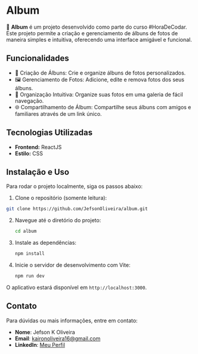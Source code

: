 # Album

🚀 **Album** é um projeto desenvolvido como parte do curso #HoraDeCodar. Este projeto permite a criação e gerenciamento de álbuns de fotos de maneira simples e intuitiva, oferecendo uma interface amigável e funcional.

## Funcionalidades

- 📸 Criação de Álbuns: Crie e organize álbuns de fotos personalizados.
- 🖼️ Gerenciamento de Fotos: Adicione, edite e remova fotos dos seus álbuns.
- 📂 Organização Intuitiva: Organize suas fotos em uma galeria de fácil navegação.
- 🌐 Compartilhamento de Álbum: Compartilhe seus álbuns com amigos e familiares através de um link único.

## Tecnologias Utilizadas

- **Frontend:** ReactJS
- **Estilo:** CSS 

## Instalação e Uso

Para rodar o projeto localmente, siga os passos abaixo:

1. Clone o repositório (somente leitura):

```sh
git clone https://github.com/JefsonOliveira/album.git
```

2. Navegue até o diretório do projeto:
   ```sh
   cd album
   ```
3. Instale as dependências:
   ```sh
   npm install
   ```
4. Inicie o servidor de desenvolvimento com Vite:
   ```sh
   npm run dev
   ```

O aplicativo estará disponível em `http://localhost:3000`.

## Contato

Para dúvidas ou mais informações, entre em contato:

- **Nome**: Jefson K Oliveira
- **Email**: kaironoliveira16@gmail.com
- **LinkedIn**: [Meu Perfil](https://www.linkedin.com/in/jefson-oliveira-a92a62206/)
